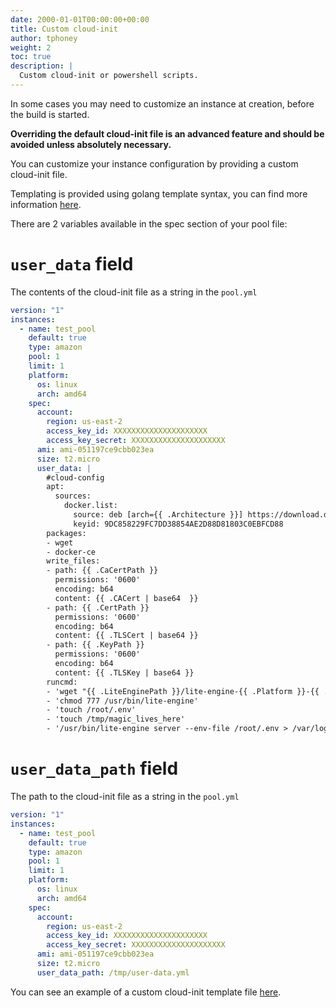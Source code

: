 ```yaml
---
date: 2000-01-01T00:00:00+00:00
title: Custom cloud-init
author: tphoney
weight: 2
toc: true
description: |
  Custom cloud-init or powershell scripts.
---
```


In some cases you may need to customize an instance at creation, before the build is started.

**Overriding the default cloud-init file is an advanced feature and should be avoided unless absolutely necessary.**

You can customize your instance configuration by providing a custom cloud-init file.

Templating is provided using golang template syntax, you can find more information [here](https://golangdocs.com/templates-in-golang).

There are 2 variables available in the spec section of your pool file:

# `user_data` field

The contents of the cloud-init file as a string in the `pool.yml`

```yaml
version: "1"
instances:
  - name: test_pool
    default: true
    type: amazon
    pool: 1    
    limit: 1 
    platform:
      os: linux
      arch: amd64
    spec:
      account:
        region: us-east-2
        access_key_id: XXXXXXXXXXXXXXXXXXXXX
        access_key_secret: XXXXXXXXXXXXXXXXXXXXX
      ami: ami-051197ce9cbb023ea
      size: t2.micro
      user_data: |
        #cloud-config
        apt:
          sources:
            docker.list:
              source: deb [arch={{ .Architecture }}] https://download.docker.com/linux/ubuntu $RELEASE stable
              keyid: 9DC858229FC7DD38854AE2D88D81803C0EBFCD88
        packages:
        - wget
        - docker-ce
        write_files:
        - path: {{ .CaCertPath }}
          permissions: '0600'
          encoding: b64
          content: {{ .CACert | base64  }}
        - path: {{ .CertPath }}
          permissions: '0600'
          encoding: b64
          content: {{ .TLSCert | base64 }}
        - path: {{ .KeyPath }}
          permissions: '0600'
          encoding: b64
          content: {{ .TLSKey | base64 }}
        runcmd:
        - 'wget "{{ .LiteEnginePath }}/lite-engine-{{ .Platform }}-{{ .Architecture }}" -O /usr/bin/lite-engine'
        - 'chmod 777 /usr/bin/lite-engine'
        - 'touch /root/.env'
        - 'touch /tmp/magic_lives_here'
        - '/usr/bin/lite-engine server --env-file /root/.env > /var/log/lite-engine.log 2>&1 &'
```

# `user_data_path` field

 The path to the cloud-init file as a string in the `pool.yml`

```yaml
version: "1"
instances:
  - name: test_pool
    default: true
    type: amazon
    pool: 1    
    limit: 1 
    platform:
      os: linux
      arch: amd64
    spec:
      account:
        region: us-east-2
        access_key_id: XXXXXXXXXXXXXXXXXXXXX
        access_key_secret: XXXXXXXXXXXXXXXXXXXXX
      ami: ami-051197ce9cbb023ea
      size: t2.micro
      user_data_path: /tmp/user-data.yml
```

You can see an example of a custom cloud-init template file [here](https://github.com/drone-runners/drone-runner-aws/blob/master/template/cloud-init).
